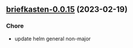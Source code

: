 

## [briefkasten-0.0.15](https://github.com/truecharts/charts/compare/briefkasten-0.0.14...briefkasten-0.0.15) (2023-02-19)

### Chore

- update helm general non-major
  
  